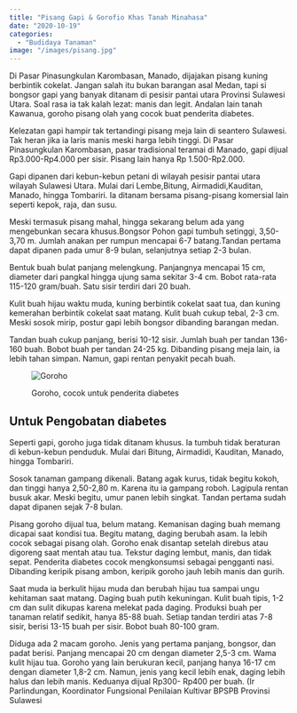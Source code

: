 ```yaml
---
title: "Pisang Gapi & Gorofio Khas Tanah Minahasa"
date: "2020-10-19"
categories: 
  - "Budidaya Tanaman"
image: "/images/pisang.jpg"
---
```


Di Pasar Pinasungkulan Karombasan, Manado, dijajakan pisang kuning berbintik cokelat. Jangan salah itu bukan barangan asal Medan, tapi si bongsor gapi yang banyak ditanam di pesisir pantai utara Provinsi Sulawesi Utara. Soal rasa ia tak kalah lezat: manis dan legit. Andalan lain tanah Kawanua, goroho pisang olah yang cocok buat penderita diabetes.

Kelezatan gapi hampir tak tertandingi pisang meja lain di seantero Sulawesi. Tak heran jika ia laris manis meski harga lebih tinggi. Di Pasar Pinasungkulan Karombasan, pasar tradisional teramai di Manado, gapi dijual Rp3.000-Rp4.000 per sisir. Pisang lain hanya Rp 1.500-Rp2.000.

Gapi dipanen dari kebun-kebun petani di wilayah pesisir pantai utara wilayah Sulawesi Utara. Mulai dari Lembe,Bitung, Airmadidi,Kauditan, Manado, hingga Tombariri. Ia ditanam bersama pisang-pisang komersial lain seperti kepok, raja, dan susu.

Meski termasuk pisang mahal, hingga sekarang belum ada yang mengebunkan secara khusus.Bongsor Pohon gapi tumbuh setinggi, 3,50-3,70 m. Jumlah anakan per rumpun mencapai 6-7 batang.Tandan pertama dapat dipanen pada umur 8-9 bulan, selanjutnya setiap 2-3 bulan.

Bentuk buah bulat panjang melengkung. Panjangnya mencapai 15 cm, diameter dari pangkal hingga ujung sama sekitar 3-4 cm. Bobot rata-rata 115-120 gram/buah. Satu sisir terdiri dari 20 buah.

Kulit buah hijau waktu muda, kuning berbintik cokelat saat tua, dan kuning kemerahan berbintik cokelat saat matang. Kulit buah cukup tebal, 2-3 cm. Meski sosok mirip, postur gapi lebih bongsor dibanding barangan medan.

Tandan buah cukup panjang, berisi 10-12 sisir. Jumlah buah per tandan 136-160 buah. Bobot buah per tandan 24-25 kg. Dibanding pisang meja lain, ia lebih tahan simpan. Namun, gapi rentan penyakit pecah buah.

<figure>

![Goroho](/images/pisang2.jpg)

<figcaption>

Goroho, cocok untuk penderita diabetes

</figcaption>

</figure>

## Untuk Pengobatan diabetes

Seperti gapi, goroho juga tidak ditanam khusus. Ia tumbuh tidak beraturan di kebun-kebun penduduk. Mulai dari Bitung, Airmadidi, Kauditan, Manado, hingga Tombariri.

Sosok tanaman gampang dikenali. Batang agak kurus, tidak begitu kokoh, dan tinggi hanya 2,50-2,80 m. Karena itu ia gampang roboh. Lagipula rentan busuk akar. Meski begitu, umur panen lebih singkat. Tandan pertama sudah dapat dipanen sejak 7-8 bulan.

Pisang goroho dijual tua, belum matang. Kemanisan daging buah memang dicapai saat kondisi tua. Begitu matang, daging berubah asam. Ia lebih cocok sebagai pisang olah. Goroho enak disantap setelah direbus atau digoreng saat mentah atau tua. Tekstur daging lembut, manis, dan tidak sepat. Penderita diabetes cocok mengkonsumsi sebagai pengganti nasi. Dibanding keripik pisang ambon, keripik goroho jauh lebih manis dan gurih.

Saat muda ia berkulit hijau muda dan berubah hijau tua sampai ungu kehitaman saat matang. Daging buah putih kekuningan. Kulit buah tipis, 1-2 cm dan sulit dikupas karena melekat pada daging. Produksi buah per tanaman relatif sedikit, hanya 85-88 buah. Setiap tandan terdiri atas 7-8 sisir, berisi 13-15 buah per sisir. Bobot buah 80-100 gram.

Diduga ada 2 macam goroho. Jenis yang pertama panjang, bongsor, dan padat berisi. Panjang mencapai 20 cm dengan diameter 2,5-3 cm. Wama kulit hijau tua. Goroho yang lain berukuran kecil, panjang hanya 16-17 cm dengan diameter 1,8-2 cm. Namun, jenis yang kecil lebih enak, daging lebih halus dan lebih manis. Keduanya dijual Rp300- Rp400 per buah. (Ir Parlindungan, Koordinator Fungsional Penilaian Kultivar BPSPB Provinsi Sulawesi
